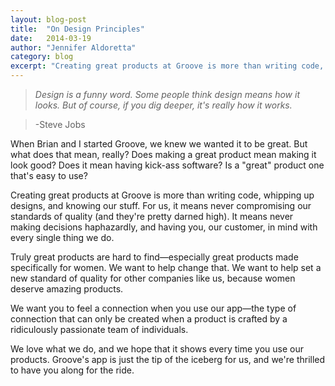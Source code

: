```yaml
---
layout: blog-post
title:  "On Design Principles"
date:   2014-03-19
author: "Jennifer Aldoretta"
category: blog
excerpt: "Creating great products at Groove is more than writing code, whipping up designs, and knowing our stuff..."
---
```


>*Design is a funny word. Some people think design means how it looks. But of course, if you dig deeper, it's really how it works.*

>-Steve Jobs


When Brian and I started Groove, we knew we wanted it to be great. But what does that mean, really? Does making a great product mean making it look good? Does it mean having kick-ass software? Is a "great" product one that's easy to use?

Creating great products at Groove is more than writing code, whipping up designs, and knowing our stuff. For us, it means never compromising our standards of quality (and they're pretty darned high). It means never making decisions haphazardly, and having you, our customer, in mind with every single thing we do. 

Truly great products are hard to find&mdash;especially great products made specifically for women. We want to help change that. We want to help set a new standard of quality for other companies like us, because women deserve amazing products. 

We want you to feel a connection when you use our app&mdash;the type of connection that can only be created when a product is crafted by a ridiculously passionate team of individuals. 

We love what we do, and we hope that it shows every time you use our products. Groove's app is just the tip of the iceberg for us, and we're thrilled to have you along for the ride.